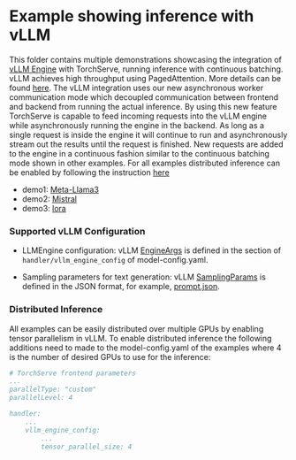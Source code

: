 # Example showing inference with vLLM

This folder contains multiple demonstrations showcasing the integration of [vLLM Engine](https://github.com/vllm-project/vllm) with TorchServe, running inference with continuous batching.
vLLM achieves high throughput using PagedAttention. More details can be found [here](https://vllm.ai/).
The vLLM integration uses our new asynchronous worker communication mode which decoupled communication between frontend and backend from running the actual inference.
By using this new feature TorchServe is capable to feed incoming requests into the vLLM engine while asynchronously running the engine in the backend.
As long as a single request is inside the engine it will continue to run and asynchronously stream out the results until the request is finished.
New requests are added to the engine in a continuous fashion similar to the continuous batching mode shown in other examples.
For all examples distributed inference can be enabled by following the instruction [here](./Readme.md#distributed-inference)

- demo1: [Meta-Llama3](llama3)
- demo2: [Mistral](mistral)
- demo3: [lora](lora)

### Supported vLLM Configuration
* LLMEngine configuration:
vLLM [EngineArgs](https://github.com/vllm-project/vllm/blob/258a2c58d08fc7a242556120877a89404861fbce/vllm/engine/arg_utils.py#L15) is defined in the section of `handler/vllm_engine_config` of model-config.yaml.


* Sampling parameters for text generation:
vLLM [SamplingParams](https://github.com/vllm-project/vllm/blob/258a2c58d08fc7a242556120877a89404861fbce/vllm/sampling_params.py#L27) is defined in the JSON format, for example, [prompt.json](lora/prompt.json).

### Distributed Inference
All examples can be easily distributed over multiple GPUs by enabling tensor parallelism in vLLM.
To enable distributed inference the following additions need to made to the model-config.yaml of the examples where 4 is the number of desired GPUs to use for the inference:

```yaml
# TorchServe frontend parameters
...
parallelType: "custom"
parallelLevel: 4

handler:
    ...
    vllm_engine_config:
        ...
        tensor_parallel_size: 4
```
